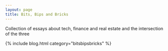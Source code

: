 ```yaml
---
layout: page
title: Bits, Bips and Bricks 
---
```


Collection of essays about tech, finance and real estate and the intersection of the three

{% include blog.html category="bitsbipsbricks" %}